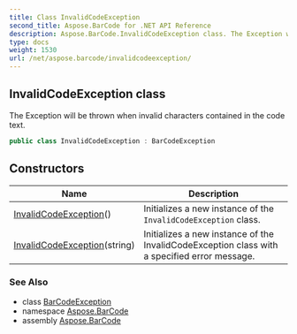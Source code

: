 ```yaml
---
title: Class InvalidCodeException
second_title: Aspose.BarCode for .NET API Reference
description: Aspose.BarCode.InvalidCodeException class. The Exception will be thrown when invalid characters contained in the code text
type: docs
weight: 1530
url: /net/aspose.barcode/invalidcodeexception/
---
```

## InvalidCodeException class

The Exception will be thrown when invalid characters contained in the code text.

```csharp
public class InvalidCodeException : BarCodeException
```

## Constructors

| Name | Description |
| --- | --- |
| [InvalidCodeException](invalidcodeexception/#constructor)() | Initializes a new instance of the `InvalidCodeException` class. |
| [InvalidCodeException](invalidcodeexception/#constructor_1)(string) | Initializes a new instance of the InvalidCodeException class with a specified error message. |

### See Also

* class [BarCodeException](../barcodeexception/)
* namespace [Aspose.BarCode](../../aspose.barcode/)
* assembly [Aspose.BarCode](../../)


